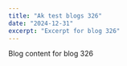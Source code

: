 ```yaml
---
title: "Ak test blogs 326"
date: "2024-12-31"
excerpt: "Excerpt for blog 326"
---
```


Blog content for blog 326